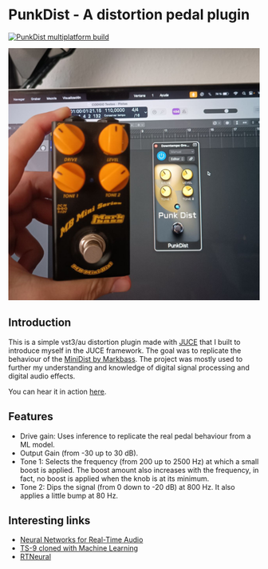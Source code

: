 # PunkDist - A distortion pedal plugin
[![PunkDist multiplatform build](https://github.com/gmoican/PunkDist/actions/workflows/main.yml/badge.svg)](https://github.com/gmoican/PunkDist/actions/workflows/main.yml)

![DemoImage](docs/images/demo.jpg)

## Introduction
This is a simple vst3/au distortion plugin made with [JUCE](https://juce.com/) that I built to introduce myself in the JUCE framework. The goal was to replicate the behaviour of the [MiniDist by Markbass](https://www.markbass.it/product/mb-mini-dist/). The project was mostly used to further my understanding and knowledge of digital signal processing and digital audio effects.

You can hear it in action [here](https://youtu.be/U6L5iTt00C0).

## Features
- Drive gain: Uses inference to replicate the real pedal behaviour from a ML model.
- Output Gain (from -30 up to 30 dB).
- Tone 1: Selects the frequency (from 200 up to 2500 Hz) at which a small boost is applied. The boost amount also increases with the frequency, in fact, no boost is applied when the knob is at its minimum. 
- Tone 2: Dips the signal (from 0 down to -20 dB) at 800 Hz. It also applies a little bump at 80 Hz.

## Interesting links
* [Neural Networks for Real-Time Audio](https://medium.com/nerd-for-tech/neural-networks-for-real-time-audio-introduction-ed5d575dc341)
* [TS-9 cloned with Machine Learning](https://github.com/GuitarML/TS-M1N3/tree/main)
* [RTNeural](https://github.com/jatinchowdhury18/RTNeural)